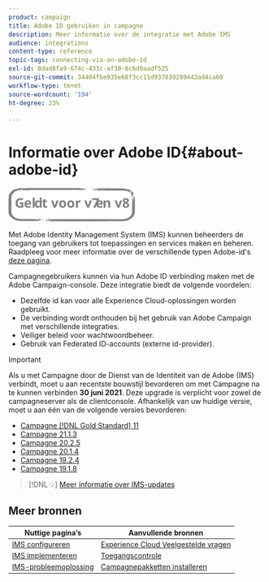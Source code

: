 ```yaml
---
product: campaign
title: Adobe ID gebruiken in campagne
description: Meer informatie over de integratie met Adobe IMS
audience: integrations
content-type: reference
topic-tags: connecting-via-an-adobe-id
exl-id: 8dad8fa9-674c-433c-af30-8c6d0aadf525
source-git-commit: 34404fbe935e68f3cc11d937839209443ad4ca60
workflow-type: tm+mt
source-wordcount: '194'
ht-degree: 23%

---
```


# Informatie over Adobe ID{#about-adobe-id}

![](../../assets/common.svg)

Met Adobe Identity Management System (IMS) kunnen beheerders de toegang van gebruikers tot toepassingen en services maken en beheren. Raadpleeg voor meer informatie over de verschillende typen Adobe-id&#39;s [deze pagina](https://helpx.adobe.com/enterprise/using/identity.html).

Campagnegebruikers kunnen via hun Adobe ID verbinding maken met de Adobe Campaign-console. Deze integratie biedt de volgende voordelen:

* Dezelfde id kan voor alle Experience Cloud-oplossingen worden gebruikt.
* De verbinding wordt onthouden bij het gebruik van Adobe Campaign met verschillende integraties.
* Veiliger beleid voor wachtwoordbeheer.
* Gebruik van Federated ID-accounts (externe id-provider).


>[!IMPORTANT]
>
>Als u met Campagne door de Dienst van de Identiteit van de Adobe (IMS) verbindt, moet u aan recentste bouwstijl bevorderen om met Campagne na te kunnen verbinden **30 juni 2021**. Deze upgrade is verplicht voor zowel de campagneserver als de clientconsole. Afhankelijk van uw huidige versie, moet u aan één van de volgende versies bevorderen:
>
> * [Campagne [!DNL Gold Standard] 11](../../rn/using/gold-standard.md)
> * [Campagne 21.1.3](../../rn/using/latest-release.md)
> * [Campagne 20.2.5](../../rn/using/release--20-2.md)
> * [Campagne 20.1.4](../../rn/using/release--20-1.md)
> * [Campagne 19.2.4](../../rn/using/release--19-2.md)
> * [Campagne 19.1.8](../../rn/using/release--19-1.md)

>
> [!DNL :bulb:] [Meer informatie over IMS-updates](../../technotes/using/ims-updates.md)

## Meer bronnen

| Nuttige pagina’s | Aanvullende bronnen |
|---|---|
| [IMS configureren](../../integrations/using/configuring-ims.md) | [Experience Cloud Veelgestelde vragen](https://experienceleague.adobe.com/docs/core-services/interface/manage-users-and-products/faq.html) |
| [IMS implementeren](../../integrations/using/implementing-ims.md) | [Toegangscontrole](../../platform/using/access-management.md) |
| [IMS-probleemoplossing](../../integrations/using/ims-troubleshooting.md) | [Campagnepakketten installeren](../../installation/using/installing-campaign-standard-packages.md) |
